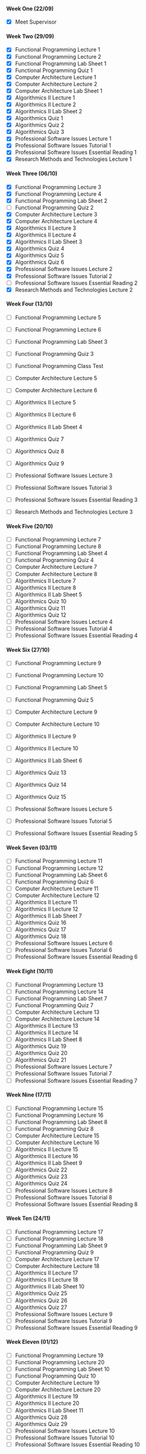 #### Week One (22/09)
- [x] Meet Supervisor 
#### Week Two (29/09)
- [x] Functional Programming Lecture 1
- [x] Functional Programming Lecture 2
- [x] Functional Programming Lab Sheet 1
- [x] Functional Programming Quiz 1
- [x] Computer Architecture Lecture 1
- [x] Computer Architecture Lecture 2
- [x] Computer Architecture Lab Sheet 1
- [x] Algorithmics II Lecture 1
- [x] Algorithmics II Lecture 2
- [x] Algorithmics II Lab Sheet 2
- [x] Algorithmics Quiz 1
- [x] Algorithmics Quiz 2
- [x] Algorithmics Quiz 3
- [x] Professional Software Issues Lecture 1
- [x] Professional Software Issues Tutorial 1
- [x] Professional Software Issues Essential Reading 1
- [x] Research Methods and Technologies Lecture 1

#### Week Three (06/10)
- [x] Functional Programming Lecture 3
- [x] Functional Programming Lecture 4
- [x] Functional Programming Lab Sheet 2
- [ ] Functional Programming Quiz 2
- [x] Computer Architecture Lecture 3
- [x] Computer Architecture Lecture 4
- [x] Algorithmics II Lecture 3
- [x] Algorithmics II Lecture 4
- [x] Algorithmics II Lab Sheet 3
- [x] Algorithmics Quiz 4
- [x] Algorithmics Quiz 5
- [x] Algorithmics Quiz 6
- [x] Professional Software Issues Lecture 2
- [x] Professional Software Issues Tutorial 2
- [ ] Professional Software Issues Essential Reading 2
- [x] Research Methods and Technologies Lecture 2

#### Week Four (13/10)
- [ ] Functional Programming Lecture 5
- [ ] Functional Programming Lecture 6
- [ ] Functional Programming Lab Sheet 3
- [ ] Functional Programming Quiz 3
- [ ] Functional Programming Class Test
- [ ] Computer Architecture Lecture 5
- [ ] Computer Architecture Lecture 6
- [ ] Algorithmics II Lecture 5
- [ ] Algorithmics II Lecture 6
- [ ] Algorithmics II Lab Sheet 4
- [ ] Algorithmics Quiz 7
- [ ] Algorithmics Quiz 8
- [ ] Algorithmics Quiz 9
- [ ] Professional Software Issues Lecture 3
- [ ] Professional Software Issues Tutorial 3
- [ ] Professional Software Issues Essential Reading 3
- [ ] Research Methods and Technologies Lecture 3


#### Week Five (20/10)
- [ ] Functional Programming Lecture 7
- [ ] Functional Programming Lecture 8
- [ ] Functional Programming Lab Sheet 4
- [ ] Functional Programming Quiz 4
- [ ] Computer Architecture Lecture 7
- [ ] Computer Architecture Lecture 8
- [ ] Algorithmics II Lecture 7
- [ ] Algorithmics II Lecture 8
- [ ] Algorithmics II Lab Sheet 5
- [ ] Algorithmics Quiz 10
- [ ] Algorithmics Quiz 11
- [ ] Algorithmics Quiz 12
- [ ] Professional Software Issues Lecture 4
- [ ] Professional Software Issues Tutorial 4
- [ ] Professional Software Issues Essential Reading 4

#### Week Six (27/10)
- [ ] Functional Programming Lecture 9
- [ ] Functional Programming Lecture 10
- [ ] Functional Programming Lab Sheet 5
- [ ] Functional Programming Quiz 5
- [ ] Computer Architecture Lecture 9
- [ ] Computer Architecture Lecture 10
- [ ] Algorithmics II Lecture 9
- [ ] Algorithmics II Lecture 10
- [ ] Algorithmics II Lab Sheet 6
- [ ] Algorithmics Quiz 13
- [ ] Algorithmics Quiz 14
- [ ] Algorithmics Quiz 15
- [ ] Professional Software Issues Lecture 5
- [ ] Professional Software Issues Tutorial 5
- [ ] Professional Software Issues Essential Reading 5


#### Week Seven (03/11)
- [ ] Functional Programming Lecture 11
- [ ] Functional Programming Lecture 12
- [ ] Functional Programming Lab Sheet 6
- [ ] Functional Programming Quiz 6
- [ ] Computer Architecture Lecture 11
- [ ] Computer Architecture Lecture 12
- [ ] Algorithmics II Lecture 11
- [ ] Algorithmics II Lecture 12
- [ ] Algorithmics II Lab Sheet 7
- [ ] Algorithmics Quiz 16
- [ ] Algorithmics Quiz 17
- [ ] Algorithmics Quiz 18
- [ ] Professional Software Issues Lecture 6
- [ ] Professional Software Issues Tutorial 6
- [ ] Professional Software Issues Essential Reading 6

#### Week Eight (10/11)
- [ ] Functional Programming Lecture 13
- [ ] Functional Programming Lecture 14
- [ ] Functional Programming Lab Sheet 7
- [ ] Functional Programming Quiz 7
- [ ] Computer Architecture Lecture 13
- [ ] Computer Architecture Lecture 14
- [ ] Algorithmics II Lecture 13
- [ ] Algorithmics II Lecture 14
- [ ] Algorithmics II Lab Sheet 8
- [ ] Algorithmics Quiz 19
- [ ] Algorithmics Quiz 20
- [ ] Algorithmics Quiz 21
- [ ] Professional Software Issues Lecture 7
- [ ] Professional Software Issues Tutorial 7
- [ ] Professional Software Issues Essential Reading 7

#### Week Nine (17/11)
- [ ] Functional Programming Lecture 15
- [ ] Functional Programming Lecture 16
- [ ] Functional Programming Lab Sheet 8
- [ ] Functional Programming Quiz 8
- [ ] Computer Architecture Lecture 15
- [ ] Computer Architecture Lecture 16
- [ ] Algorithmics II Lecture 15
- [ ] Algorithmics II Lecture 16
- [ ] Algorithmics II Lab Sheet 9
- [ ] Algorithmics Quiz 22
- [ ] Algorithmics Quiz 23
- [ ] Algorithmics Quiz 24
- [ ] Professional Software Issues Lecture 8
- [ ] Professional Software Issues Tutorial 8
- [ ] Professional Software Issues Essential Reading 8

#### Week Ten (24/11)
- [ ] Functional Programming Lecture 17
- [ ] Functional Programming Lecture 18
- [ ] Functional Programming Lab Sheet 9
- [ ] Functional Programming Quiz 9
- [ ] Computer Architecture Lecture 17
- [ ] Computer Architecture Lecture 18
- [ ] Algorithmics II Lecture 17
- [ ] Algorithmics II Lecture 18
- [ ] Algorithmics II Lab Sheet 10
- [ ] Algorithmics Quiz 25
- [ ] Algorithmics Quiz 26
- [ ] Algorithmics Quiz 27
- [ ] Professional Software Issues Lecture 9
- [ ] Professional Software Issues Tutorial 9
- [ ] Professional Software Issues Essential Reading 9

#### Week Eleven (01/12)
- [ ] Functional Programming Lecture 19
- [ ] Functional Programming Lecture 20
- [ ] Functional Programming Lab Sheet 10
- [ ] Functional Programming Quiz 10
- [ ] Computer Architecture Lecture 19
- [ ] Computer Architecture Lecture 20
- [ ] Algorithmics II Lecture 19
- [ ] Algorithmics II Lecture 20
- [ ] Algorithmics II Lab Sheet 11
- [ ] Algorithmics Quiz 28
- [ ] Algorithmics Quiz 29
- [ ] Professional Software Issues Lecture 10
- [ ] Professional Software Issues Tutorial 10
- [ ] Professional Software Issues Essential Reading 10
